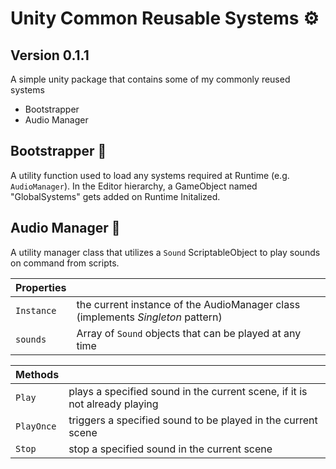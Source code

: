 # Unity Common Reusable Systems ⚙️

## Version 0.1.1

A simple unity package that contains some of my commonly reused systems

- Bootstrapper
- Audio Manager

## Bootstrapper 🧰

A utility function used to load any systems required at Runtime (e.g. `AudioManager`). In the Editor hierarchy, a GameObject named "GlobalSystems" gets added on Runtime Initalized.

## Audio Manager 🎹

A utility manager class that utilizes a `Sound` ScriptableObject to play sounds on command from scripts.

| **Properties** |                                                                                 |
| -------------- | ------------------------------------------------------------------------------- |
| `Instance`     | the current instance of the AudioManager class (implements _Singleton_ pattern) |
| `sounds`       | Array of `Sound` objects that can be played at any time                         |

| **Methods** |                                                                            |
| ----------- | -------------------------------------------------------------------------- |
| `Play`      | plays a specified sound in the current scene, if it is not already playing |
| `PlayOnce`  | triggers a specified sound to be played in the current scene               |
| `Stop`      | stop a specified sound in the current scene                                |
